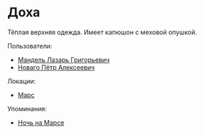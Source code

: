 Доха
====

Тёплая верхняя одежда.
Имеет капюшон с меховой опушкой.

Пользователи:
- [Мандель Лазарь Григорьевич](../persons/mandel_lazar_grigorevich.md)
- [Новаго Пётр Алексеевич](../persons/novago_petr_alekseevich.md)

Локации:
- [Марс](../places/mars.md)

Упоминания:
- [Ночь на Марсе](../literature/noch_na_marse.md)